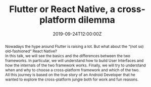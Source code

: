 ---
date: 2019-09-24T12:00:00Z
title: "Flutter or React Native, a cross-platform dilemma"
performDate: 2019-09-24
location: .droidconGreece, Herakleio
speakerDeck: b0cf691e84a449b99fe37bfa4b8b94a1
eventUrl: https://droidcon.gr/portfolio/marco-gomiero/
abstract: Nowadays the hype around Flutter is raising a lot. But what about the “(not so) old-fashioned” React Native?<br>In this talk, we will see the basics and the differences between the two frameworks. In particular, we will understand how to build User Interfaces and how the internals of the two framework works. Finally, we will try to understand when and why to choose a cross-platform framework and which of the two.<br>All this journey is based on the true story of an Android Developer that he wanted to explore the cross-platform jungle both for work and fun reasons.
---